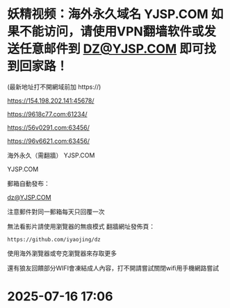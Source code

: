 # 妖精视频：海外永久域名 YJSP.COM 如果不能访问，请使用VPN翻墙软件或发送任意邮件到 DZ@YJSP.COM 即可找到回家路！

(最新地址打不開網域前加 https://)

https://154.198.202.141:45678/

https://9618c77.com:61234/

https://56v0291.com:63456/

https://96v6621.com:63456/

海外永久（需翻牆） YJSP.COM

YJSP.COM

郵箱自動發布：

dz@YJSP.COM

注意郵件對同一郵箱每天只回覆一次

無法看影片請使用瀏覽器的無痕模式 翻牆網址發佈頁：

```
https://github.com/iyaojing/dz
```

使用海外瀏覽器或夸克瀏覽器來存取更多

還有狼友回饋部分WIFI會凍結成人內容，打不開請嘗試關閉wifi用手機網路嘗試

# 2025-07-16 17:06

